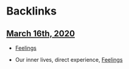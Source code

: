 
# Backlinks
## [March 16th, 2020](<March 16th, 2020.md>)
- [Feelings](<Feelings.md>)

- Our inner lives, direct experience, [Feelings](<Feelings.md>)

